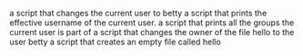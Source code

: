 a script that changes the current user to betty
a script that prints the effective username of the current user.
a script that prints all the groups the current user is part of
a script that changes the owner of the file hello to the user betty
 a script that creates an empty file called hello
